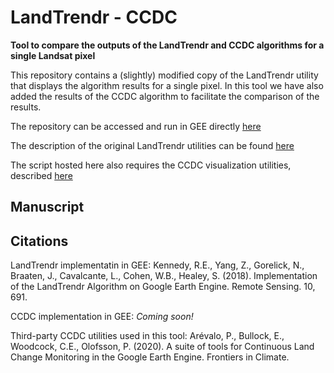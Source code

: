 # LandTrendr - CCDC

**Tool to compare the outputs of the LandTrendr and CCDC algorithms for a single Landsat pixel**

This repository contains a (slightly) modified copy of the LandTrendr utility that displays the algorithm results for a single pixel. In this tool we have also added the results of the CCDC algorithm to facilitate the comparison of the results.

The repository can be accessed and run in GEE directly [here](https://code.earthengine.google.com/?accept_repo=users/parevalo_bu/landtrendr-ccdc)

The description of the original LandTrendr utilities can be found [here](https://emapr.github.io/LT-GEE/)

The script hosted here also requires the CCDC visualization utilities, described [here](https://github.com/parevalo/gee-ccdc-tools)


## Manuscript 

## Citations

LandTrendr implementatin in GEE: Kennedy, R.E., Yang, Z., Gorelick, N., Braaten, J., Cavalcante, L., Cohen, W.B., Healey, S. (2018). Implementation of the LandTrendr Algorithm on Google Earth Engine. Remote Sensing. 10, 691.

CCDC implementation in GEE: _Coming soon!_

Third-party CCDC utilities used in this tool: Arévalo, P., Bullock, E., Woodcock, C.E., Olofsson, P. (2020). A suite of tools for Continuous Land Change Monitoring in the Google Earth Engine. Frontiers in Climate.



